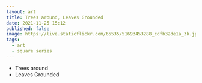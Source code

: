 ```yaml
---
layout: art
title: Trees around, Leaves Grounded
date: 2021-11-25 15:12
published: false
image: https://live.staticflickr.com/65535/51693453288_cdfb32de1a_3k.jpg
tags:
  - art
  - square series
---
```


- Trees around
- Leaves Grounded
